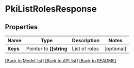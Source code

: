 # PkiListRolesResponse


## Properties

Name | Type | Description | Notes
------------ | ------------- | ------------- | -------------
**Keys** | Pointer to **[]string** | List of roles | [optional] 





[[Back to Model list]](../README.md#documentation-for-models) [[Back to API list]](../README.md#documentation-for-api-endpoints) [[Back to README]](../README.md)


